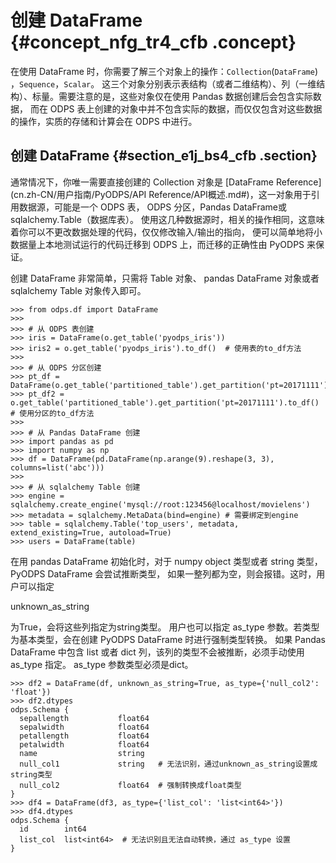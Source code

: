 # 创建 DataFrame {#concept_nfg_tr4_cfb .concept}

在使用 DataFrame 时，你需要了解三个对象上的操作：`Collection`\(`DataFrame`\) ，`Sequence`，`Scalar`。 这三个对象分别表示表结构（或者二维结构）、列（一维结构）、标量。需要注意的是，这些对象仅在使用 Pandas 数据创建后会包含实际数据， 而在 ODPS 表上创建的对象中并不包含实际的数据，而仅仅包含对这些数据的操作，实质的存储和计算会在 ODPS 中进行。

## 创建 DataFrame {#section_e1j_bs4_cfb .section}

通常情况下，你唯一需要直接创建的 Collection 对象是 [DataFrame Reference](cn.zh-CN/用户指南/PyODPS/API Reference/API概述.md#)，这一对象用于引用数据源，可能是一个 ODPS 表， ODPS 分区，Pandas DataFrame或sqlalchemy.Table（数据库表）。 使用这几种数据源时，相关的操作相同，这意味着你可以不更改数据处理的代码，仅仅修改输入/输出的指向， 便可以简单地将小数据量上本地测试运行的代码迁移到 ODPS 上，而迁移的正确性由 PyODPS 来保证。

创建 DataFrame 非常简单，只需将 Table 对象、 pandas DataFrame 对象或者 sqlalchemy Table 对象传入即可。

```
>>> from odps.df import DataFrame
>>>
>>> # 从 ODPS 表创建
>>> iris = DataFrame(o.get_table('pyodps_iris'))
>>> iris2 = o.get_table('pyodps_iris').to_df()  # 使用表的to_df方法
>>>
>>> # 从 ODPS 分区创建
>>> pt_df = DataFrame(o.get_table('partitioned_table').get_partition('pt=20171111'))
>>> pt_df2 = o.get_table('partitioned_table').get_partition('pt=20171111').to_df()  # 使用分区的to_df方法
>>>
>>> # 从 Pandas DataFrame 创建
>>> import pandas as pd
>>> import numpy as np
>>> df = DataFrame(pd.DataFrame(np.arange(9).reshape(3, 3), columns=list('abc')))
>>>
>>> # 从 sqlalchemy Table 创建
>>> engine = sqlalchemy.create_engine('mysql://root:123456@localhost/movielens')
>>> metadata = sqlalchemy.MetaData(bind=engine) # 需要绑定到engine
>>> table = sqlalchemy.Table('top_users', metadata, extend_existing=True, autoload=True)
>>> users = DataFrame(table)
```

在用 pandas DataFrame 初始化时，对于 numpy object 类型或者 string 类型，PyODPS DataFrame 会尝试推断类型， 如果一整列都为空，则会报错。这时，用户可以指定

unknown\_as\_string

为True，会将这些列指定为string类型。 用户也可以指定 as\_type 参数。若类型为基本类型，会在创建 PyODPS DataFrame 时进行强制类型转换。 如果 Pandas DataFrame 中包含 list 或者 dict 列，该列的类型不会被推断，必须手动使用 as\_type 指定。 as\_type 参数类型必须是dict。

```
>>> df2 = DataFrame(df, unknown_as_string=True, as_type={'null_col2': 'float'})
>>> df2.dtypes
odps.Schema {
  sepallength           float64
  sepalwidth            float64
  petallength           float64
  petalwidth            float64
  name                  string
  null_col1             string   # 无法识别，通过unknown_as_string设置成string类型
  null_col2             float64  # 强制转换成float类型
}
>>> df4 = DataFrame(df3, as_type={'list_col': 'list<int64>'})
>>> df4.dtypes
odps.Schema {
  id        int64
  list_col  list<int64>  # 无法识别且无法自动转换，通过 as_type 设置
}
```

